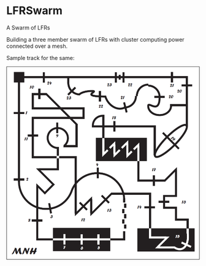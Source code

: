 # LFRSwarm
A Swarm of LFRs

Building a three member swarm of LFRs with cluster computing power connected over a mesh.

Sample track for the same:

![Sample Track](tracks/track.png "Sample Track Image")